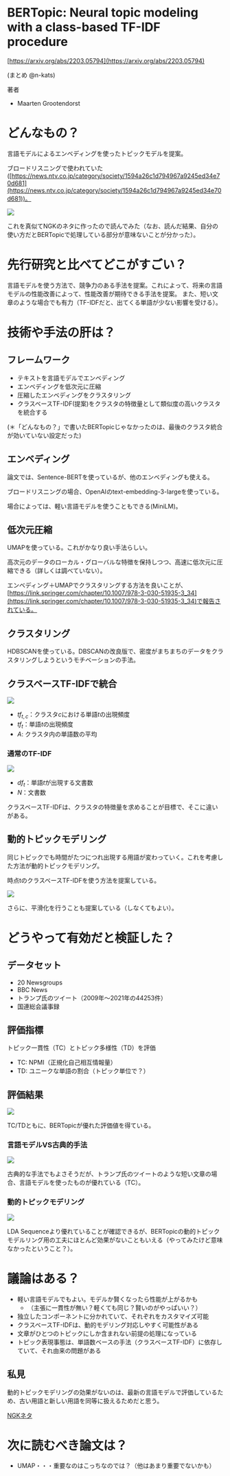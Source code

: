 # BERTopic: Neural topic modeling with a class-based TF-IDF procedure
[https://arxiv.org/abs/2203.05794](https://arxiv.org/abs/2203.05794)

(まとめ @n-kats)

著者
* Maarten Grootendorst

# どんなもの？
言語モデルによるエンベディングを使ったトピックモデルを提案。

ブロードリスニングで使われていた([https://news.ntv.co.jp/category/society/1594a26c1d794967a9245ed34e70d681](https://news.ntv.co.jp/category/society/1594a26c1d794967a9245ed34e70d681))。

![](./bertopic_2203.05794/broad_listening.png)

これを真似てNGKのネタに作ったので読んでみた（なお、読んだ結果、自分の使い方だとBERTopicで処理している部分が意味ないことが分かった）。


# 先行研究と比べてどこがすごい？
言語モデルを使う方法で、競争力のある手法を提案。これによって、将来の言語モデルの性能改善によって、性能改善が期待できる手法を提案。
また、短い文章のような場合でも有力（TF-IDFだと、出てくる単語が少ない影響を受ける）。

# 技術や手法の肝は？
## フレームワーク

* テキストを言語モデルでエンベディング
* エンベディングを低次元に圧縮
* 圧縮したエンベディングをクラスタリング
* クラスベースTF-IDF(提案)をクラスタの特徴量として類似度の高いクラスタを統合する

(＊「どんなもの？」で書いたBERTopicじゃなかったのは、最後のクラスタ統合が効いていない設定だった)

## エンベディング
論文では、Sentence-BERTを使っているが、他のエンベディングも使える。

ブロードリスニングの場合、OpenAIのtext-embedding-3-largeを使っている。

場合によっては、軽い言語モデルを使うこともできる(MiniLM)。

## 低次元圧縮
UMAPを使っている。これがかなり良い手法らしい。

高次元のデータのローカル・グローバルな特徴を保持しつつ、高速に低次元に圧縮できる（詳しくは調べていない）。

エンベディング＋UMAPでクラスタリングする方法を良いことが、[https://link.springer.com/chapter/10.1007/978-3-030-51935-3_34](https://link.springer.com/chapter/10.1007/978-3-030-51935-3_34)で報告されている。

## クラスタリング
HDBSCANを使っている。DBSCANの改良版で、密度がまちまちのデータをクラスタリングしようというモチベーションの手法。


## クラスベースTF-IDFで統合

![](./bertopic_2203.05794/cluster_based_tfidf.png)

* $tf_{t,c}$：クラスタ$c$における単語$t$の出現頻度
* $tf_t$：単語$t$の出現頻度
* $A$: クラスタ内の単語数の平均

### 通常のTF-IDF

![](./bertopic_2203.05794/tfidf.png)

* $df_t$：単語$t$が出現する文書数
* $N$：文書数

クラスベースTF-IDFは、クラスタの特徴量を求めることが目標で、そこに違いがある。

## 動的トピックモデリング
同じトピックでも時間がたつにつれ出現する用語が変わっていく。これを考慮した方法が動的トピックモデリング。

時点tのクラスベースTF-IDFを使う方法を提案している。

![](./bertopic_2203.05794/dynamic_tfidf.png)

さらに、平滑化を行うことも提案している（しなくてもよい）。

# どうやって有効だと検証した？
## データセット
* 20 Newsgroups
* BBC News
* トランプ氏のツイート（2009年～2021年の44253件）
* 国連総会議事録

## 評価指標
トピック一貫性（TC）とトピック多様性（TD）を評価

* TC: NPMI（正規化自己相互情報量）
* TD: ユニークな単語の割合（トピック単位で？）

## 評価結果

![](./bertopic_2203.05794/evaluation.png)

TC/TDともに、BERTopicが優れた評価値を得ている。

### 言語モデルVS古典的手法

![](./bertopic_2203.05794/compare_embedding.png)

古典的な手法でもよさそうだが、トランプ氏のツイートのような短い文章の場合、言語モデルを使ったものが優れている（TC）。

### 動的トピックモデリング

![](./bertopic_2203.05794/evaluation_dynamic_modeling.png)

LDA Sequenceより優れていることが確認できるが、BERTopicの動的トピックモデルリング用の工夫にほとんど効果がないこともいえる（やってみたけど意味なかったということ？）。

# 議論はある？
* 軽い言語モデルでもよい。モデルか賢くなったら性能が上がるかも
  * （主張に一貫性が無い？軽くても同じ？賢いのがやっぱいい？）
* 独立したコンポーネントに分かれていて、それぞれをカスタマイズ可能
* クラスベースTF-IDFは、動的モデリング対応しやすく可能性がある
* 文章がひとつのトピックにしか含まれない前提の処理になっている
* トピック表現事態は、単語数ベースの手法（クラスベースTF-IDF）に依存していて、それ由来の問題がある

## 私見
動的トピックモデリングの効果がないのは、最新の言語モデルで評価しているため、古い用語と新しい用語を同等に扱えるためだと思う。

[NGKネタ](https://github.com/n-kats/ngk_2025/blob/main/_report/clustering_summary_openai_4o_embedding_openai_3_large.md)

# 次に読むべき論文は？
* UMAP・・・重要なのはこっちなのでは？（他はあまり重要でないかも）